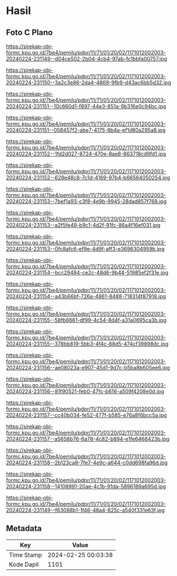 # Hasil

## Foto C Plano

https://sirekap-obj-formc.kpu.go.id/7be4/pemilu/pdpr/11/71/01/20/02/1171012002003-20240224-231149--d04ce502-2b04-4cb4-97ab-fc1bbfa00757.jpg

https://sirekap-obj-formc.kpu.go.id/7be4/pemilu/pdpr/11/71/01/20/02/1171012002003-20240224-231150--3a2c3e86-2da4-4869-9fb9-d43ac6bb5d32.jpg

https://sirekap-obj-formc.kpu.go.id/7be4/pemilu/pdpr/11/71/01/20/02/1171012002003-20240224-231151--10c660d1-f897-44e3-851a-9b316e0c94bc.jpg

https://sirekap-obj-formc.kpu.go.id/7be4/pemilu/pdpr/11/71/01/20/02/1171012002003-20240224-231151--058457f2-abe7-4175-8b4a-ef1d80a295a8.jpg

https://sirekap-obj-formc.kpu.go.id/7be4/pemilu/pdpr/11/71/01/20/02/1171012002003-20240224-231152--1fd2d027-8724-470e-8ae8-863718cd9fd1.jpg

https://sirekap-obj-formc.kpu.go.id/7be4/pemilu/pdpr/11/71/01/20/02/1171012002003-20240224-231152--628e48c8-7c1d-4169-97b4-b66564050254.jpg

https://sirekap-obj-formc.kpu.go.id/7be4/pemilu/pdpr/11/71/01/20/02/1171012002003-20240224-231153--7bef1a93-c3f8-4e9b-9945-28dad857f768.jpg

https://sirekap-obj-formc.kpu.go.id/7be4/pemilu/pdpr/11/71/01/20/02/1171012002003-20240224-231153--a2f5fe49-b9c1-4d2f-91fc-86a4f16ef031.jpg

https://sirekap-obj-formc.kpu.go.id/7be4/pemilu/pdpr/11/71/01/20/02/1171012002003-20240224-231153--0fc8afc6-ef9e-4d9f-aff3-e3696304959b.jpg

https://sirekap-obj-formc.kpu.go.id/7be4/pemilu/pdpr/11/71/01/20/02/1171012002003-20240224-231154--bcc29484-ce2c-48d6-9b44-51985ef2f31e.jpg

https://sirekap-obj-formc.kpu.go.id/7be4/pemilu/pdpr/11/71/01/20/02/1171012002003-20240224-231154--a43b66bf-726a-4861-8488-718314f87918.jpg

https://sirekap-obj-formc.kpu.go.id/7be4/pemilu/pdpr/11/71/01/20/02/1171012002003-20240224-231155--58fb6661-df99-4c54-8d4f-a31a0695ca3b.jpg

https://sirekap-obj-formc.kpu.go.id/7be4/pemilu/pdpr/11/71/01/20/02/1171012002003-20240224-231155--378bb819-5bb3-4f4c-88d5-474cf39898dc.jpg

https://sirekap-obj-formc.kpu.go.id/7be4/pemilu/pdpr/11/71/01/20/02/1171012002003-20240224-231156--ae08023a-e907-45d1-9d7c-b5ba8b605ee6.jpg

https://sirekap-obj-formc.kpu.go.id/7be4/pemilu/pdpr/11/71/01/20/02/1171012002003-20240224-231156--81f90521-feb0-47fc-b616-a509f4208e0d.jpg

https://sirekap-obj-formc.kpu.go.id/7be4/pemilu/pdpr/11/71/01/20/02/1171012002003-20240224-231157--cc40b034-fe52-477f-b585-e76a8f6bcc5a.jpg

https://sirekap-obj-formc.kpu.go.id/7be4/pemilu/pdpr/11/71/01/20/02/1171012002003-20240224-231157--a5658b76-6a78-4c82-b894-e1fe6468423b.jpg

https://sirekap-obj-formc.kpu.go.id/7be4/pemilu/pdpr/11/71/01/20/02/1171012002003-20240224-231158--2b123ca8-7fe7-4e9c-a644-c0dd698fa96d.jpg

https://sirekap-obj-formc.kpu.go.id/7be4/pemilu/pdpr/11/71/01/20/02/1171012002003-20240224-231158--14108991-20ae-4c1b-91da-5896189a695d.jpg

https://sirekap-obj-formc.kpu.go.id/7be4/pemilu/pdpr/11/71/01/20/02/1171012002003-20240224-231149--f63088b1-1f46-48a4-825c-a540f331e63f.jpg


## Metadata

| Key        | Value               |
| ---------- | ------------------- |
| Time Stamp | 2024-02-25 00:03:38 |
| Kode Dapil | 1101                |



